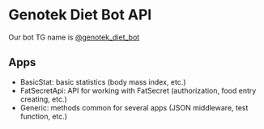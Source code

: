# Genotek Diet Bot API

Our bot TG name is [@genotek_diet_bot](https://t.me/genotek_diet_bot)
## Apps

- BasicStat: basic statistics (body mass index, etc.)
- FatSecretApi: API for working with FatSecret (authorization, food entry creating, etc.)
- Generic: methods common for several apps (JSON middleware, test function, etc.)
